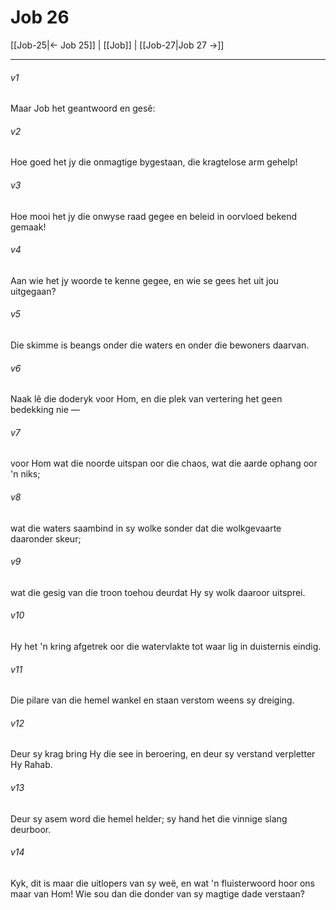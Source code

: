 # Job 26

[[Job-25|← Job 25]] | [[Job]] | [[Job-27|Job 27 →]]
***

###### v1
Maar Job het geantwoord en gesê: 
###### v2
Hoe goed het jy die onmagtige bygestaan, die kragtelose arm gehelp! 
###### v3
Hoe mooi het jy die onwyse raad gegee en beleid in oorvloed bekend gemaak! 
###### v4
Aan wie het jy woorde te kenne gegee, en wie se gees het uit jou uitgegaan? 
###### v5
Die skimme is beangs onder die waters en onder die bewoners daarvan. 
###### v6
Naak lê die doderyk voor Hom, en die plek van vertering het geen bedekking nie — 
###### v7
voor Hom wat die noorde uitspan oor die chaos, wat die aarde ophang oor 'n niks; 
###### v8
wat die waters saambind in sy wolke sonder dat die wolkgevaarte daaronder skeur; 
###### v9
wat die gesig van die troon toehou deurdat Hy sy wolk daaroor uitsprei. 
###### v10
Hy het 'n kring afgetrek oor die watervlakte tot waar lig in duisternis eindig. 
###### v11
Die pilare van die hemel wankel en staan verstom weens sy dreiging. 
###### v12
Deur sy krag bring Hy die see in beroering, en deur sy verstand verpletter Hy Rahab. 
###### v13
Deur sy asem word die hemel helder; sy hand het die vinnige slang deurboor. 
###### v14
Kyk, dit is maar die uitlopers van sy weë, en wat 'n fluisterwoord hoor ons maar van Hom! Wie sou dan die donder van sy magtige dade verstaan? 
